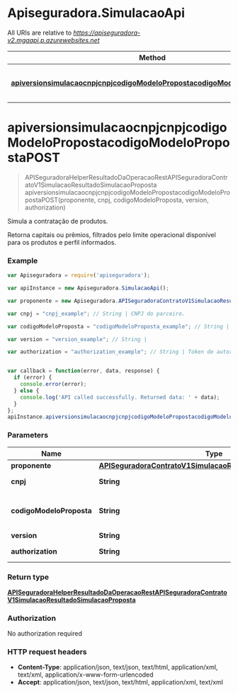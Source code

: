 # Apiseguradora.SimulacaoApi

All URIs are relative to *https://apiseguradora-v2.mgaapi.p.azurewebsites.net*

Method | HTTP request | Description
------------- | ------------- | -------------
[**apiversionsimulacaocnpjcnpjcodigoModeloPropostacodigoModeloPropostaPOST**](SimulacaoApi.md#apiversionsimulacaocnpjcnpjcodigoModeloPropostacodigoModeloPropostaPOST) | **POST** /api/{version}/Simulacao | Simula a contratação de produtos.


<a name="apiversionsimulacaocnpjcnpjcodigoModeloPropostacodigoModeloPropostaPOST"></a>
# **apiversionsimulacaocnpjcnpjcodigoModeloPropostacodigoModeloPropostaPOST**
> APISeguradoraHelperResultadoDaOperacaoRestAPISeguradoraContratoV1SimulacaoResultadoSimulacaoProposta apiversionsimulacaocnpjcnpjcodigoModeloPropostacodigoModeloPropostaPOST(proponente, cnpj, codigoModeloProposta, version, authorization)

Simula a contratação de produtos.

Retorna capitais ou prêmios, filtrados pelo limite operacional disponível para os produtos e perfil informados.

### Example
```javascript
var Apiseguradora = require('apiseguradora');

var apiInstance = new Apiseguradora.SimulacaoApi();

var proponente = new Apiseguradora.APISeguradoraContratoV1SimulacaoResultadoSimulacaoProposta(); // APISeguradoraContratoV1SimulacaoResultadoSimulacaoProposta | 

var cnpj = "cnpj_example"; // String | CNPJ do parceiro.

var codigoModeloProposta = "codigoModeloProposta_example"; // String | Código do modelo de proposta desejado.

var version = "version_example"; // String | 

var authorization = "authorization_example"; // String | Token de autorização


var callback = function(error, data, response) {
  if (error) {
    console.error(error);
  } else {
    console.log('API called successfully. Returned data: ' + data);
  }
};
apiInstance.apiversionsimulacaocnpjcnpjcodigoModeloPropostacodigoModeloPropostaPOST(proponente, cnpj, codigoModeloProposta, version, authorization, callback);
```

### Parameters

Name | Type | Description  | Notes
------------- | ------------- | ------------- | -------------
 **proponente** | [**APISeguradoraContratoV1SimulacaoResultadoSimulacaoProposta**](APISeguradoraContratoV1SimulacaoResultadoSimulacaoProposta.md)|  | 
 **cnpj** | **String**| CNPJ do parceiro. | 
 **codigoModeloProposta** | **String**| Código do modelo de proposta desejado. | 
 **version** | **String**|  | 
 **authorization** | **String**| Token de autorização | 

### Return type

[**APISeguradoraHelperResultadoDaOperacaoRestAPISeguradoraContratoV1SimulacaoResultadoSimulacaoProposta**](APISeguradoraHelperResultadoDaOperacaoRestAPISeguradoraContratoV1SimulacaoResultadoSimulacaoProposta.md)

### Authorization

No authorization required

### HTTP request headers

 - **Content-Type**: application/json, text/json, text/html, application/xml, text/xml, application/x-www-form-urlencoded
 - **Accept**: application/json, text/json, text/html, application/xml, text/xml

